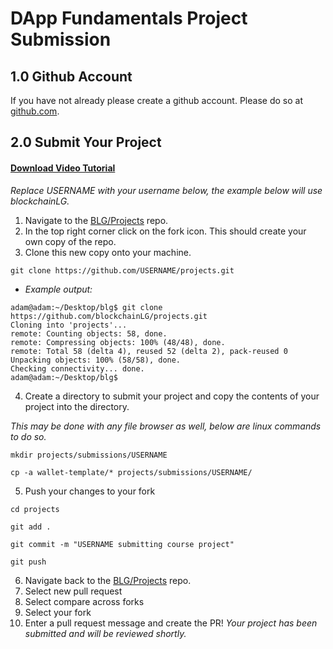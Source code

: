 # DApp Fundamentals Project Submission

## 1.0 Github Account
If you have not already please create a github account.  Please do so at [github.com](https://github.com/).

## 2.0 Submit Your Project
#### [Download Video Tutorial](https://github.com/Blockchain-Learning-Group/dapp-fundamentals/blob/master/course-content/video-tutorials/project-submission.mp4?raw=true)

*Replace USERNAME with your username below, the example below will use blockchainLG.*
1. Navigate to the [BLG/Projects](https://github.com/Blockchain-Learning-Group/projects) repo.
2. In the top right corner click on the fork icon. This should create your own copy of the repo.
3. Clone this new copy onto your machine.
```
git clone https://github.com/USERNAME/projects.git
```
- *Example output:*
```
adam@adam:~/Desktop/blg$ git clone https://github.com/blockchainLG/projects.git
Cloning into 'projects'...
remote: Counting objects: 58, done.
remote: Compressing objects: 100% (48/48), done.
remote: Total 58 (delta 4), reused 52 (delta 2), pack-reused 0
Unpacking objects: 100% (58/58), done.
Checking connectivity... done.
adam@adam:~/Desktop/blg$
```
4. Create a directory to submit your project and copy the contents of your project into the directory.

*This may be done with any file browser as well, below are linux commands to do so.*
```
mkdir projects/submissions/USERNAME
```
```
cp -a wallet-template/* projects/submissions/USERNAME/
```
5. Push your changes to your fork
```
cd projects
```
```
git add .
```
```
git commit -m "USERNAME submitting course project"
```
```
git push
```
6. Navigate back to the [BLG/Projects](https://github.com/Blockchain-Learning-Group/projects) repo.
7. Select new pull request
8. Select compare across forks
9. Select your fork
10. Enter a pull request message and create the PR!  *Your project has been submitted and will be reviewed shortly.*
